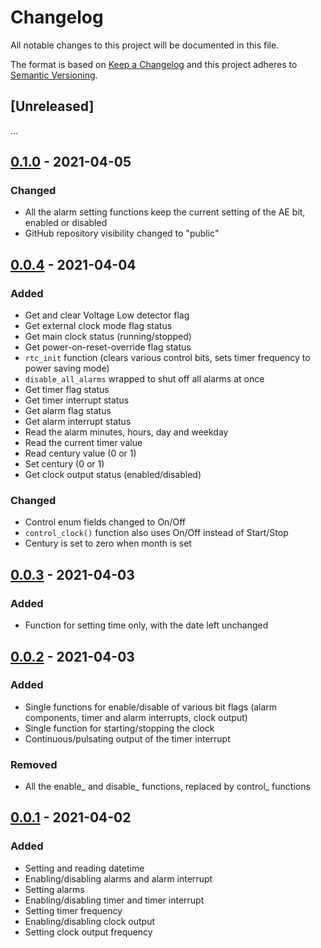 # Changelog

All notable changes to this project will be documented in this file.

The format is based on [Keep a Changelog](http://keepachangelog.com/en/1.0.0/)
and this project adheres to [Semantic Versioning](http://semver.org/spec/v2.0.0.html).

## [Unreleased]

...

## [0.1.0] - 2021-04-05

### Changed
- All the alarm setting functions keep the current setting of the AE bit, enabled or disabled
- GitHub repository visibility changed to "public"

## [0.0.4] - 2021-04-04

### Added
- Get and clear Voltage Low detector flag
- Get external clock mode flag status
- Get main clock status (running/stopped)
- Get power-on-reset-override flag status
- `rtc_init` function (clears various control bits, sets timer frequency to power saving mode)
- `disable_all_alarms` wrapped to shut off all alarms at once
- Get timer flag status
- Get timer interrupt status
- Get alarm flag status
- Get alarm interrupt status
- Read the alarm minutes, hours, day and weekday 
- Read the current timer value
- Read century value (0 or 1)
- Set century (0 or 1)
- Get clock output status (enabled/disabled)

### Changed
- Control enum fields changed to On/Off
- `control_clock()` function also uses On/Off instead of Start/Stop
- Century is set to zero when month is set
  

## [0.0.3] - 2021-04-03

### Added
- Function for setting time only, with the date left unchanged

## [0.0.2] - 2021-04-03

### Added 
- Single functions for enable/disable of various bit flags (alarm components, timer and alarm interrupts, clock output)
- Single function for starting/stopping the clock
- Continuous/pulsating output of the timer interrupt

### Removed
- All the enable_ and disable_ functions, replaced by control_ functions

## [0.0.1] - 2021-04-02

### Added
- Setting and reading datetime
- Enabling/disabling alarms and alarm interrupt
- Setting alarms
- Enabling/disabling timer and timer interrupt
- Setting timer frequency
- Enabling/disabling clock output
- Setting clock output frequency

[0.1.0]: https://github.com/nebelgrau77/pcf8563-rs/releases/tag/v0.1.0
[0.0.4]: https://github.com/nebelgrau77/pcf8563-rs/releases/tag/v0.0.4
[0.0.3]: https://github.com/nebelgrau77/pcf8563-rs/releases/tag/v0.0.3
[0.0.2]: https://github.com/nebelgrau77/pcf8563-rs/releases/tag/v0.0.2
[0.0.1]: https://github.com/nebelgrau77/pcf8563-rs/releases/tag/v0.0.1